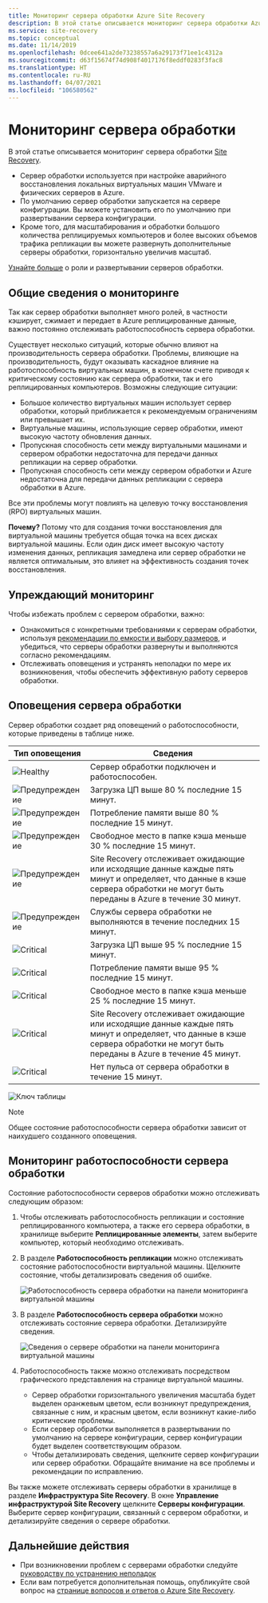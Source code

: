 ```yaml
---
title: Мониторинг сервера обработки Azure Site Recovery
description: В этой статье описывается мониторинг сервера обработки Azure Site Recovery, используемого для аварийного восстановления виртуальной машины VMware или физического сервера.
ms.service: site-recovery
ms.topic: conceptual
ms.date: 11/14/2019
ms.openlocfilehash: 0dcee641a2de73238557a6a29173f71ee1c4312a
ms.sourcegitcommit: d63f15674f74d908f4017176f8eddf0283f3fac8
ms.translationtype: HT
ms.contentlocale: ru-RU
ms.lasthandoff: 04/07/2021
ms.locfileid: "106580562"
---
```

# <a name="monitor-the-process-server"></a>Мониторинг сервера обработки

В этой статье описывается мониторинг сервера обработки [Site Recovery](site-recovery-overview.md).

- Сервер обработки используется при настройке аварийного восстановления локальных виртуальных машин VMware и физических серверов в Azure.
- По умолчанию сервер обработки запускается на сервере конфигурации. Вы можете установить его по умолчанию при развертывании сервера конфигурации.
- Кроме того, для масштабирования и обработки большого количества реплицируемых компьютеров и более высоких объемов трафика репликации вы можете развернуть дополнительные серверы обработки, горизонтально увеличив масштаб.

[Узнайте больше](vmware-physical-azure-config-process-server-overview.md) о роли и развертывании серверов обработки.

## <a name="monitoring-overview"></a>Общие сведения о мониторинге

Так как сервер обработки выполняет много ролей, в частности кэширует, сжимает и передает в Azure реплицированные данные, важно постоянно отслеживать работоспособность сервера обработки.

Существует несколько ситуаций, которые обычно влияют на производительность сервера обработки. Проблемы, влияющие на производительность, будут оказывать каскадное влияние на работоспособность виртуальных машин, в конечном счете приводя к критическому состоянию как сервера обработки, так и его реплицированных компьютеров. Возможны следующие ситуации:

- Большое количество виртуальных машин использует сервер обработки, который приближается к рекомендуемым ограничениям или превышает их.
- Виртуальные машины, использующие сервер обработки, имеют высокую частоту обновления данных.
- Пропускная способность сети между виртуальными машинами и сервером обработки недостаточна для передачи данных репликации на сервер обработки.
- Пропускная способность сети между сервером обработки и Azure недостаточна для передачи данных репликации с сервера обработки в Azure.

Все эти проблемы могут повлиять на целевую точку восстановления (RPO) виртуальных машин. 

**Почему?** Потому что для создания точки восстановления для виртуальной машины требуется общая точка на всех дисках виртуальной машины. Если один диск имеет высокую частоту изменения данных, репликация замедлена или сервер обработки не является оптимальным, это влияет на эффективность создания точек восстановления.

## <a name="monitor-proactively"></a>Упреждающий мониторинг

Чтобы избежать проблем с сервером обработки, важно:

- Ознакомиться с конкретными требованиями к серверам обработки, используя [рекомендации по емкости и выбору размеров](site-recovery-plan-capacity-vmware.md#capacity-considerations), и убедиться, что серверы обработки развернуты и выполняются согласно рекомендациям.
- Отслеживать оповещения и устранять неполадки по мере их возникновения, чтобы обеспечить эффективную работу серверов обработки.


## <a name="process-server-alerts"></a>Оповещения сервера обработки

Сервер обработки создает ряд оповещений о работоспособности, которые приведены в таблице ниже.

**Тип оповещения** | **Сведения**
--- | ---
![Healthy][green] | Сервер обработки подключен и работоспособен.
![Предупреждение][yellow] | Загрузка ЦП выше 80 % последние 15 минут.
![Предупреждение][yellow] | Потребление памяти выше 80 % последние 15 минут.
![Предупреждение][yellow] | Свободное место в папке кэша меньше 30 % последние 15 минут.
![Предупреждение][yellow] | Site Recovery отслеживает ожидающие или исходящие данные каждые пять минут и определяет, что данные в кэше сервера обработки не могут быть переданы в Azure в течение 30 минут.
![Предупреждение][yellow] | Службы сервера обработки не выполняются в течение последних 15 минут.
![Critical][red] | Загрузка ЦП выше 95 % последние 15 минут.
![Critical][red] | Потребление памяти выше 95 % последние 15 минут.
![Critical][red] | Свободное место в папке кэша меньше 25 % последние 15 минут.
![Critical][red] | Site Recovery отслеживает ожидающие или исходящие данные каждые пять минут и определяет, что данные в кэше сервера обработки не могут быть переданы в Azure в течение 45 минут.
![Critical][red] | Нет пульса от сервера обработки в течение 15 минут.

![Ключ таблицы](./media/vmware-physical-azure-monitor-process-server/table-key.png)

> [!NOTE]
> Общее состояние работоспособности сервера обработки зависит от наихудшего созданного оповещения.



## <a name="monitor-process-server-health"></a>Мониторинг работоспособности сервера обработки

Состояние работоспособности серверов обработки можно отслеживать следующим образом: 

1. Чтобы отслеживать работоспособность репликации и состояние реплицированного компьютера, а также его сервера обработки, в хранилище выберите **Реплицированные элементы**, затем выберите компьютер, который необходимо отслеживать.
2. В разделе **Работоспособность репликации** можно отслеживать состояние работоспособности виртуальной машины. Щелкните состояние, чтобы детализировать сведения об ошибке.

    ![Работоспособность сервера обработки на панели мониторинга виртуальной машины](./media/vmware-physical-azure-monitor-process-server/vm-ps-health.png)

4. В разделе **Работоспособность сервера обработки** можно отслеживать состояние сервера обработки. Детализируйте сведения.

    ![Сведения о сервере обработки на панели мониторинга виртуальной машины](./media/vmware-physical-azure-monitor-process-server/ps-summary.png)

5. Работоспособность также можно отслеживать посредством графического представления на странице виртуальной машины.
    - Сервер обработки горизонтального увеличения масштаба будет выделен оранжевым цветом, если возникнут предупреждения, связанные с ним, и красным цветом, если возникнут какие-либо критические проблемы. 
    - Если сервер обработки выполняется в развертывании по умолчанию на сервере конфигурации, сервер конфигурации будет выделен соответствующим образом.
    - Чтобы детализировать сведения, щелкните сервер конфигурации или сервер обработки. Обращайте внимание на все проблемы и рекомендации по исправлению.

Вы также можете отслеживать серверы обработки в хранилище в разделе **Инфраструктура Site Recovery**. В окне **Управление инфраструктурой Site Recovery** щелкните **Серверы конфигурации**. Выберите сервер конфигурации, связанный с сервером обработки, и детализируйте сведения о сервере обработки.


## <a name="next-steps"></a>Дальнейшие действия

- При возникновении проблем с серверами обработки следуйте [руководству по устранению неполадок](vmware-physical-azure-troubleshoot-process-server.md)
- Если вам потребуется дополнительная помощь, опубликуйте свой вопрос на [странице вопросов и ответов о Azure Site Recovery](/answers/topics/azure-site-recovery.html). 

[green]: ./media/vmware-physical-azure-monitor-process-server/green.png
[yellow]: ./media/vmware-physical-azure-monitor-process-server/yellow.png
[red]: ./media/vmware-physical-azure-monitor-process-server/red.png

